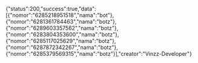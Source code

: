 {"status":200,"success":true,"data":[{"nomor":"6285218951518","nama":"bot"},{"nomor":"6281361784463","nama":"botz"},{"nomor":"6289603357562","nama":"botz"},{"nomor":"6283804353600","nama":"botz"},{"nomor":"6285117025629","nama":"botz"},{"nomor":"6287872342267","nama":"botz"},{"nomor":"6285379569315","nama":"botz"}],"creator":"Vinzz-Developer"}
